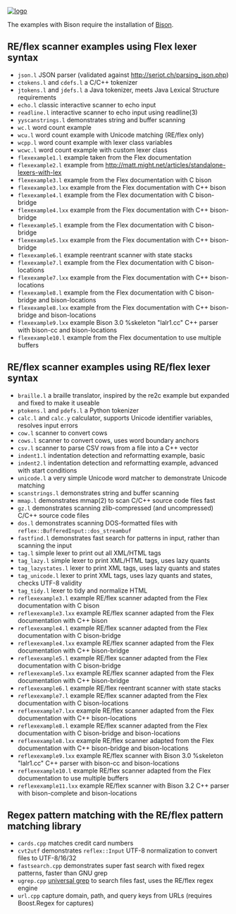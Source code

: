 [![logo][logo-url]][reflex-url]

The examples with Bison require the installation of [Bison][bison-url].

RE/flex scanner examples using Flex lexer syntax
------------------------------------------------

- `json.l` JSON parser (validated against <http://seriot.ch/parsing_json.php>)
- `ctokens.l` and `cdefs.l` a C/C++ tokenizer
- `jtokens.l` and `jdefs.l` a Java tokenizer, meets Java Lexical Structure requirements
- `echo.l` classic interactive scanner to echo input
- `readline.l` interactive scanner to echo input using readline(3)
- `yyscanstrings.l` demonstrates string and buffer scanning
- `wc.l` word count example
- `wcu.l` word count example with Unicode matching (RE/flex only)
- `wcpp.l` word count example with lexer class variables
- `wcwc.l` word count example with custom lexer class
- `flexexample1.l` example taken from the Flex documentation
- `flexexample2.l` example from <http://matt.might.net/articles/standalone-lexers-with-lex>
- `flexexample3.l` example from the Flex documentation with C bison
- `flexexample3.lxx` example from the Flex documentation with C++ bison
- `flexexample4.l` example from the Flex documentation with C bison-bridge
- `flexexample4.lxx` example from the Flex documentation with C++ bison-bridge
- `flexexample5.l` example from the Flex documentation with C bison-bridge
- `flexexample5.lxx` example from the Flex documentation with C++ bison-bridge
- `flexexample6.l` example reentrant scanner with state stacks
- `flexexample7.l` example from the Flex documentation with C bison-locations
- `flexexample7.lxx` example from the Flex documentation with C++ bison-locations
- `flexexample8.l` example from the Flex documentation with C bison-bridge and bison-locations
- `flexexample8.lxx` example from the Flex documentation with C++ bison-bridge and bison-locations
- `flexexample9.lxx` example Bison 3.0 %skeleton "lalr1.cc" C++ parser with bison-cc and bison-locations
- `flexexample10.l` example from the Flex documentation to use multiple buffers

RE/flex scanner examples using RE/flex lexer syntax
---------------------------------------------------

- `braille.l` a braille translator, inspired by the re2c example but expanded and fixed to make it useable
- `ptokens.l` and `pdefs.l` a Python tokenizer
- `calc.l` and `calc.y` calculator, supports Unicode identifier variables, resolves input errors
- `cow.l` scanner to convert cows
- `cows.l` scanner to convert cows, uses word boundary anchors
- `csv.l` scanner to parse CSV rows from a file into a C++ vector
- `indent1.l` indentation detection and reformatting example, basic
- `indent2.l` indentation detection and reformatting example, advanced with start conditions
- `unicode.l` a very simple Unicode word matcher to demonstrate Unicode matching
- `scanstrings.l` demonstrates string and buffer scanning
- `mmap.l` demonstrates mmap(2) to scan C/C++ source code files fast
- `gz.l` demonstrates scanning zlib-compressed (and uncompressed) C/C++ source code files
- `dos.l` demonstrates scanning DOS-formatted files with `reflex::BufferedInput::dos_streambuf`
- `fastfind.l` demonstrates fast search for patterns in input, rather than scanning the input
- `tag.l` simple lexer to print out all XML/HTML tags
- `tag_lazy.l` simple lexer to print XML/HTML tags, uses lazy quants
- `tag_lazystates.l` lexer to print XML tags, uses lazy quants and states
- `tag_unicode.l` lexer to print XML tags, uses lazy quants and states, checks UTF-8 validity
- `tag_tidy.l` lexer to tidy and normalize HTML
- `reflexexample3.l` example RE/flex scanner adapted from the Flex documentation with C bison
- `reflexexample3.lxx` example RE/flex scanner adapted from the Flex documentation with C++ bison
- `reflexexample4.l` example RE/flex scanner adapted from the Flex documentation with C bison-bridge
- `reflexexample4.lxx` example RE/flex scanner adapted from the Flex documentation with C++ bison-bridge
- `reflexexample5.l` example RE/flex scanner adapted from the Flex documentation with C bison-bridge
- `reflexexample5.lxx` example RE/flex scanner adapted from the Flex documentation with C++ bison-bridge
- `reflexexample6.l` example RE/flex reentrant scanner with state stacks
- `reflexexample7.l` example RE/flex scanner adapted from the Flex documentation with C bison-locations
- `reflexexample7.lxx` example RE/flex scanner adapted from the Flex documentation with C++ bison-locations
- `reflexexample8.l` example RE/flex scanner adapted from the Flex documentation with C bison-bridge and bison-locations
- `reflexexample8.lxx` example RE/flex scanner adapted from the Flex documentation with C++ bison-bridge and bison-locations
- `reflexexample9.lxx` example RE/flex scanner with Bison 3.0 %skeleton "lalr1.cc" C++ parser with bison-cc and bison-locations
- `reflexexample10.l` example RE/flex scanner adapted from the Flex documentation to use multiple buffers
- `reflexexample11.lxx` example RE/flex scanner with Bison 3.2 C++ parser with bison-complete and bison-locations

Regex pattern matching with the RE/flex pattern matching library
----------------------------------------------------------------

- `cards.cpp` matches credit card numbers
- `cvt2utf` demonstrates `reflex::Input` UTF-8 normalization to convert files to UTF-8/16/32
- `fastsearch.cpp` demonstrates super fast search with fixed regex patterns, faster than GNU grep
- `ugrep.cpp` [universal grep](https://github.com/Genivia/ugrep) to search files fast, uses the RE/flex regex engine
- `url.cpp` capture domain, path, and query keys from URLs (requires Boost.Regex for captures)

[logo-url]: https://www.genivia.com/images/reflex-logo.png
[reflex-url]: https://www.genivia.com/get-reflex.html
[manual-url]: https://www.genivia.com/doc/reflex/html
[bison-url]: http://dinosaur.compilertools.net/#bison
